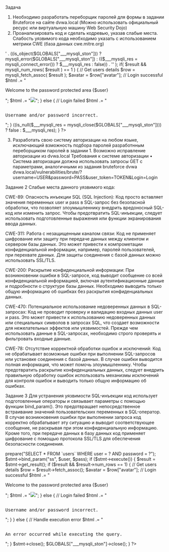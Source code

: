 Задача
1.	Необходимо разработать переборщик паролей для формы в задании Bruteforce на сайте dvwa.local (Можно использовать официальный ресурс или виртуальную машину Web Security Dojo)
2.	Проанализировать код и сделать кодревью, указав слабые места. Слабость уязвимого кода необходимо указать с использованием метрики CWE (база данных cwe.mitre.org)
<?php
if( isset( $_GET[ 'Login' ] ) ) {
        // Get username
        $user = $_GET[ 'username' ];
        // Get password
        $pass = $_GET[ 'password' ];
        $pass = md5( $pass );
        // Check the database
        $query  = "SELECT * FROM `users` WHERE user = '$user' AND password = '$pass';";
        $result = mysqli_query($GLOBALS["___mysqli_ston"],  $query ) or die( '<pre>' . ((is_object($GLOBALS["___mysqli_ston"])) ? mysqli_error($GLOBALS["___mysqli_ston"]) : (($___mysqli_res = mysqli_connect_error()) ? $___mysqli_res : false)) . '</pre>' );
        if( $result && mysqli_num_rows( $result ) == 1 ) {
                // Get users details
                $row    = mysqli_fetch_assoc( $result );
                $avatar = $row["avatar"];
                // Login successful
                $html .= "<p>Welcome to the password protected area {$user}</p>";
                $html .= "<img src=\"{$avatar}\" />";
        }
        else {
                // Login failed
                $html .= "<pre><br />Username and/or password incorrect.</pre>";
        }
        ((is_null($___mysqli_res = mysqli_close($GLOBALS["___mysqli_ston"]))) ? false : $___mysqli_res);
}
?>
3.	Разработать свою систему авторизации на любом языке, исключающий взможность подбора паролей разработнным переборщиком паролей в задании 1. Возможно исправление авторизации из dvwa.local
Требования к системе авторизации
•	Система авторизации должна использовать запросы GET с параметрами, аналогичными из задания bruteforce dvwa
dvwa.local/vulnerabilities/brute/?username=USER&password=PASS&user_token=TOKEN&Login=Login

Задание 2
Слабые места данного уязвимого кода:

CWE-89: Опасность инъекции SQL (SQL Injection):
Код просто вставляет значения переменных user и pass в SQL-запрос без безопасной обработки,
что позволяет злоумышленнику внедрить вредоносный SQL-код или изменить запрос.
Чтобы предотвратить SQL-инъекции, следует использовать подготовленные выражения или функции экранирования ввода данных.

CWE-311: Работа с незащищенным каналом связи:
Код не применяет шифрование или защиту при передаче данных между клиентом и сервером базы данных.
Это может привести к компрометации конфиденциальной информации, например, паролей пользователей,
при перехвате данных. Для защиты соединения с базой данных можно использовать SSL/TLS.

CWE-200: Раскрытие конфиденциальной информации:
При возникновении ошибки в SQL-запросе, код выводит сообщение со всей конфиденциальной информацией,
включая аутентификационные данные и подробности о структуре базы данных.
Необходимо выводить только общую информацию об ошибках без раскрытия конфиденциальных данных.

CWE-470: Потенциальное использование недоверенных данных в SQL-запросах:
Код не проводит проверку и валидацию входных данных user и pass.
Это может привести к использованию недоверенных данных или специальных символов в запросах SQL,
что создает возможности для нежелательных эффектов или уязвимостей. Прежде чем использовать данные в SQL-запросах,
необходимо строго проверять и фильтровать входные данные.

CWE-78: Отсутствие корректной обработки ошибок и исключений:
Код не обрабатывает возможные ошибки при выполнении SQL-запросов или установке соединения с базой данных.
В случае ошибки выводится полная информация, что может помочь злоумышленнику.
Чтобы предотвратить раскрытие конфиденциальных данных,
следует внедрить правильную обработку ошибок использовать механизмы исключений для контроля ошибок и выводить только общую информацию об ошибках.

Задание 3
Для устранения уязвимости SQL-инъекции код использует подготовленные операторы и связывает параметры с помощью функции bind_param().
Это предотвращает непосредственное встраивание значений пользовательских переменных в SQL-оператор.
В случае возникновения ошибки при выполнении запроса код корректно обрабатывает эту ситуацию и выводит соответствующее сообщение, не раскрывая при этом конфиденциальную информацию.
Кроме того, при передаче данных в базу данных код применяет шифрование с помощью протокола SSL/TLS для обеспечения безопасности соединения.
<?php
if (isset($_GET['Login'])) {
    // Get username
    $user = $_GET['username'];
    // Get password
    $pass = $_GET['password'];

    // Check the database
    $stmt = $GLOBALS["___mysqli_ston"]->prepare("SELECT * FROM `users` WHERE user = ? AND password = ?");
    $stmt->bind_param("ss", $user, $pass);

    if ($stmt->execute()) {
        $result = $stmt->get_result();
        if ($result && $result->num_rows == 1) {
            // Get users details
            $row = $result->fetch_assoc();
            $avatar = $row["avatar"];
            // Login successful
            $html .= "<p>Welcome to the password protected area {$user}</p>";
            $html .= "<img src=\"{$avatar}\" />";
        } else {
            // Login failed
            $html .= "<pre><br />Username and/or password incorrect.</pre>";
        }
    } else {
        // Handle execution error
        $html .= "<pre><br />An error occurred while executing the query.</pre>";
    }

    $stmt->close();
    $GLOBALS["___mysqli_ston"]->close();
}
?>
